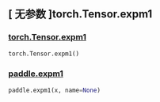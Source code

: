 ## [ 无参数 ]torch.Tensor.expm1

### [torch.Tensor.expm1](https://pytorch.org/docs/stable/generated/torch.Tensor.expm1.html#torch.Tensor.expm1)
```python
torch.Tensor.expm1()
```

### [paddle.expm1](https://www.paddlepaddle.org.cn/documentation/docs/zh/api/paddle/expm1_cn.html#expm1)
```python
paddle.expm1(x, name=None)
```
